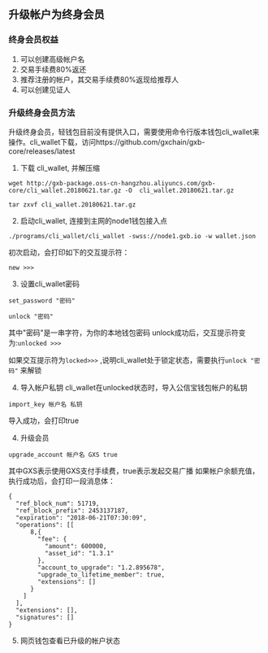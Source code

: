 
## 升级帐户为终身会员


### 终身会员权益
1. 可以创建高级帐户名
2. 交易手续费80%返还
3. 推荐注册的帐户，其交易手续费80%返现给推荐人
4. 可以创建见证人


### 升级终身会员方法
升级终身会员，轻钱包目前没有提供入口，需要使用命令行版本钱包cli_wallet来操作。cli_wallet下载，访问https://github.com/gxchain/gxb-core/releases/latest

1. 下载 cli_wallet, 并解压缩
```
wget http://gxb-package.oss-cn-hangzhou.aliyuncs.com/gxb-core/cli_wallet.20180621.tar.gz -O  cli_wallet.20180621.tar.gz
```
```
tar zxvf cli_wallet.20180621.tar.gz
```

2. 启动cli_wallet, 连接到主网的node1钱包接入点
```
./programs/cli_wallet/cli_wallet -swss://node1.gxb.io -w wallet.json
```
初次启动，会打印如下的交互提示符：
```
new >>> 
```

3. 设置cli_wallet密码
```
set_password "密码"
```
```
unlock "密码"
```
其中"密码"是一串字符，为你的本地钱包密码
unlock成功后，交互提示符变为:```unlocked >>> ```

如果交互提示符为```locked>>>``` ,说明cli_wallet处于锁定状态，需要执行```unlock "密码"``` 来解锁

4. 导入帐户私钥
cli_wallet在unlocked状态时，导入公信宝钱包帐户的私钥
```
import_key 帐户名 私钥
```
导入成功，会打印true

4. 升级会员
```
upgrade_account 帐户名 GXS true

```
其中GXS表示使用GXS支付手续费，true表示发起交易广播
如果帐户余额充值，执行成功后，会打印一段消息体：
```
{
  "ref_block_num": 51719,
  "ref_block_prefix": 2453137187,
  "expiration": "2018-06-21T07:30:09",
  "operations": [[
      8,{
        "fee": {
          "amount": 600000,
          "asset_id": "1.3.1"
        },
        "account_to_upgrade": "1.2.895678",
        "upgrade_to_lifetime_member": true,
        "extensions": []
      }
    ]
  ],
  "extensions": [],
  "signatures": []
}
```

5. 网页钱包查看已升级的帐户状态
